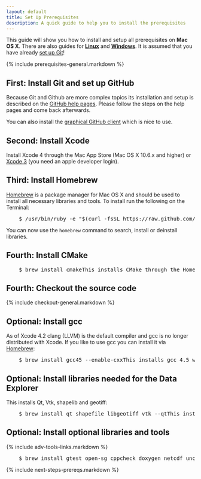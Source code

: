 ```yaml
---
layout: default
title: Set Up Prerequisites
description: A quick guide to help you to install the prerequisites
---
```


<p class="intro">This guide will show you how to install and setup all prerequisites on <strong>Mac OS X</strong>. There are also guides for <strong><a href="{{site.baseurl}}/linux-prerequisites">Linux</a></strong> and <strong><a href="{{site.baseurl}}/win-prerequisites">Windows</a></strong>. It is assumed that you have already <a href="https://help.github.com/articles/set-up-git">set up Git</a>!</p>

{% include prerequisites-general.markdown %}

## <span class="step">First:</span> Install Git and set up GitHub ##

Because Git and Github are more complex topics its installation and setup is
described on the [GitHub help pages](https://help.github.com/articles/set-up-git).
Please follow the steps on the help pages and come back afterwards.

You can also install the [graphical GitHub client](http://mac.github.com/) which is nice to use.

## <span class="step">Second:</span> Install Xcode ##

Install Xcode 4 through the Mac App Store (Mac OS X 10.6.x and higher) or [Xcode 3](http://connect.apple.com/cgi-bin/WebObjects/MemberSite.woa/wo/5.1.17.2.1.3.3.1.0.1.1.0.3.1.3.3.1) (you need an apple developer login).

## <span class="step">Third:</span> Install Homebrew ##

[Homebrew][homebrew] is a package manager for Mac OS X and should be used to install all necessary libraries and tools. To install run the following on the Terminal:

<pre class="terminal bootcamp">
	<span class="codeline">$ /usr/bin/ruby -e "$(curl -fsSL https://raw.github.com/gist/323731)"<span>This installs Homebrew</span></span>
</pre>

You can now use the `homebrew` command to search, install or deinstall libraries.

## <span class="step">Fourth:</span> Install CMake ##

<pre class="terminal bootcamp">
	<span class="codeline">$ brew install cmake<span>This installs CMake through the Homebrew package manager</span></span>
</pre>

## <span class="step">Fourth:</span> Checkout the source code ##

{% include checkout-general.markdown %}

## <span class="step">Optional:</span> Install gcc ##

As of Xcode 4.2 clang (LLVM) is the default compiler and gcc is no longer distributed with Xcode. If you like to use gcc you can install it via [Homebrew][homebrew]:

<pre class="terminal bootcamp">
	<span class="codeline">$ brew install gcc45 --enable-cxx<span>This installs gcc 4.5 with C++ enabled</span></span>
</pre>

## <span class="step">Optional:</span> Install libraries needed for the Data Explorer ##

This installs Qt, Vtk, shapelib and geotiff:

<pre class="terminal bootcamp">
	<span class="codeline">$ brew install qt shapefile libgeotiff vtk --qt<span>This installs libraries through the Homebrew package manager</span></span>
</pre>

## <span class="step">Optional:</span> Install optional libraries and tools ##

{% include adv-tools-links.markdown %}

<pre class="terminal bootcamp">
	<span class="codeline">$ brew install gtest open-sg cppcheck doxygen netcdf uncrustify<span>This installs libraries through the Homebrew package manager</span></span>
</pre>

{% include next-steps-prereqs.markdown %}

[homebrew]: http://mxcl.github.com/homebrew/